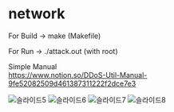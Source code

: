 # network

For Build -> make (Makefile)

For Run -> ./attack.out (with root)


Simple Manual  
https://www.notion.so/DDoS-Util-Manual-9fe52082509d461387311222f2dce7e3  
  
  ![슬라이드5](https://user-images.githubusercontent.com/57353430/124279062-fbff2a80-db81-11eb-9168-23a4637f6da3.PNG)
![슬라이드6](https://user-images.githubusercontent.com/57353430/124279068-fd305780-db81-11eb-8d25-71b08f8a8ef0.PNG)
![슬라이드7](https://user-images.githubusercontent.com/57353430/124279070-fdc8ee00-db81-11eb-9699-3ed11ba89e0e.PNG)
![슬라이드8](https://user-images.githubusercontent.com/57353430/124279072-fe618480-db81-11eb-83bd-bdddf3025892.PNG)

